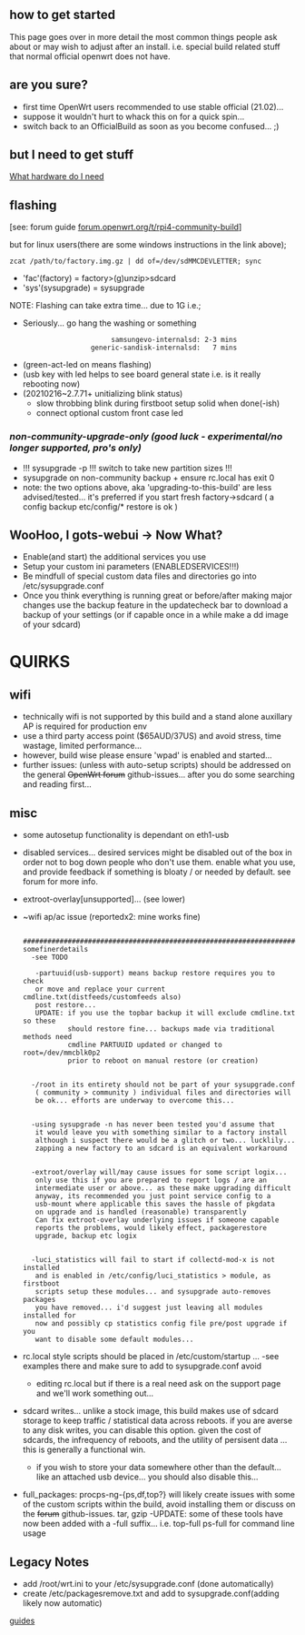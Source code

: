 

## how to get started
This page goes over in more detail the most common things people ask about or may wish to adjust after an install. i.e. special build related stuff that normal official openwrt does not have.


## are you sure?
- first time OpenWrt users recommended to use stable official (21.02)...
- suppose it wouldn't hurt to whack this on for a quick spin...
- switch back to an OfficialBuild as soon as you become confused... ;)

## but I need to get stuff

[What hardware do I need](https://github.com/wulfy23/rpi4/blob/master/HARDWARE.md)



## flashing

[see: forum guide [forum.openwrt.org/t/rpi4-community-build](https://forum.openwrt.org/t/rpi4-community-build/69998)]

but for linux users(there are some windows instructions in the link above);
```
zcat /path/to/factory.img.gz | dd of=/dev/sdMMCDEVLETTER; sync
```

- 'fac'(factory) = factory>(g)unzip>sdcard
- 'sys'(sysupgrade) = sysupgrade


NOTE: Flashing can take extra time... due to 1G i.e.;

- Seriously... go hang the washing or something
```
                         samsungevo-internalsd: 2-3 mins
                    generic-sandisk-internalsd:   7 mins
```     
- (green-act-led on means flashing)
- (usb key with led helps to see board general state i.e. is it really rebooting now)
- (20210216~2.7.71+ unitializing blink status)
	- slow throbbing blink during firstboot setup solid when done(-ish)
	- connect optional custom front case led

### *non-community-upgrade-only (good luck - experimental/no longer supported, pro's only)*
- !!! sysupgrade -p  !!! switch to take new partition sizes !!!
- sysupgrade on non-community backup + ensure rc.local has exit 0
- note: the two options above, aka 'upgrading-to-this-build' are less advised/tested... it's preferred if you start fresh factory->sdcard ( a config backup etc/config/* restore is ok )



## WooHoo, I gots-webui -> Now What?

- Enable(and start) the additional services you use
- Setup your custom ini parameters (ENABLEDSERVICES!!!)
- Be mindfull of special custom data files and directories go into /etc/sysupgrade.conf
- Once you think everything is running great or before/after making major changes use the backup feature in the updatecheck bar to download a backup of your settings (or if capable once in a while make a dd image of your sdcard)












# QUIRKS

## wifi
- technically wifi is not supported by this build and a stand alone auxillary AP is required for production env
- use a third party access point ($65AUD/37US) and avoid stress, time wastage, limited performance...
- however, build wise please ensure 'wpad' is enabled and started...
- further issues: (unless with auto-setup scripts) should be addressed on the general <s>OpenWrt forum</s> github-issues... after you do some searching and reading first...


## misc
- some autosetup functionality is dependant on eth1-usb

- disabled services... desired services might be disabled
out of the box in order not to bog down people who don't use them.
enable what you use, and provide feedback if something is bloaty /
or needed by default. see forum for more info.

- extroot-overlay[unsupported]... (see lower)

- ~wifi ap/ac issue (reportedx2: mine works fine)






        ##################################################################### somefinerdetails 
        -see TODO

         -partuuid(usb-support) means backup restore requires you to check
         or move and replace your current cmdline.txt(distfeeds/customfeeds also)
         post restore...
         UPDATE: if you use the topbar backup it will exclude cmdline.txt so these
                 should restore fine... backups made via traditional methods need
                 cmdline PARTUUID updated or changed to root=/dev/mmcblk0p2
                 prior to reboot on manual restore (or creation)


        -/root in its entirety should not be part of your sysupgrade.conf
         ( community > community ) individual files and directories will
         be ok... efforts are underway to overcome this...


        -using sysupgrade -n has never been tested you'd assume that
         it would leave you with something similar to a factory install
         although i suspect there would be a glitch or two... lucklily...
         zapping a new factory to an sdcard is an equivalent workaround


        -extroot/overlay will/may cause issues for some script logix...
         only use this if you are prepared to report logs / are an
         intermediate user or above... as these make upgrading difficult
         anyway, its recommended you just point service config to a
         usb-mount where applicable this saves the hassle of pkgdata
         on upgrade and is handled (reasonable) transparently
         Can fix extroot-overlay underlying issues if someone capable
         reports the problems, would likely effect, packagerestore
         upgrade, backup etc logix


        -luci_statistics will fail to start if collectd-mod-x is not installed
         and is enabled in /etc/config/luci_statistics > module, as firstboot
         scripts setup these modules... and sysupgrade auto-removes packages
         you have removed... i'd suggest just leaving all modules installed for
         now and possibly cp statistics config file pre/post upgrade if you
         want to disable some default modules...


- rc.local style scripts should be placed in /etc/custom/startup ...
	-see examples there and make sure to add to sysupgrade.conf avoid
	- editing rc.local but if there is a real need ask on the support page and we'll work something out...


- sdcard writes... unlike a stock image, this build makes use of sdcard storage to keep traffic / statistical data across reboots. if you are averse to any disk writes, you can disable this option. given the cost of sdcards, the infrequency of reboots, and the utility of persisent data ... this is generally a functional win.
	- if you wish to store your data somewhere other than the default... like an attached usb device... you should also disable this...


- full_packages: procps-ng-{ps,df,top?} will likely create issues with some of the custom scripts within the build, avoid installing them or discuss on the <s>forum</s> github-issues. tar, gzip
	-UPDATE: some of these tools have now been added with a -full suffix... i.e. top-full ps-full for command line usage








## Legacy Notes
- add /root/wrt.ini to your /etc/sysupgrade.conf (done automatically)
- create /etc/packagesremove.txt and add to sysupgrade.conf(adding likely now automatic)





[guides](https://github.com/wulfy23/rpi4/blob/master/README.md#github-guides)



